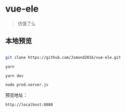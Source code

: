 # vue-ele

> 仿饿了么

## 本地预览

```bash

git clone https://github.com/Jsmond2016/vue-ele.git

yarn

yarn dev

node prod.server.js

```

预览地址：

```bash
http://localhost:8080
```